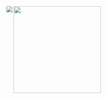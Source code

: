 <div><img  align="left" src="https://github-readme-stats.vercel.app/api?username=numb74&locale=en&line_height=33&show_icons=true&hide=&theme=&rank_icon=default"/>

<img height="230px" align="left" src="https://github-readme-stats.vercel.app/api/top-langs/?username=numb74&locale=en&line_height=33&theme=&langs_count=5"/>

</div>
